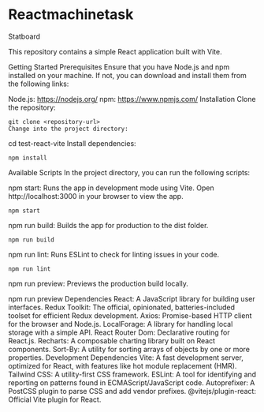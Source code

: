 # Reactmachinetask
Statboard

This repository contains a simple React application built with Vite.

Getting Started
Prerequisites
Ensure that you have Node.js and npm installed on your machine. If not, you can download and install them from the following links:

Node.js: https://nodejs.org/
npm: https://www.npmjs.com/
Installation
Clone the repository:

```
git clone <repository-url>
Change into the project directory:
```

cd test-react-vite
Install dependencies:

```
npm install
```

Available Scripts
In the project directory, you can run the following scripts:

npm start: Runs the app in development mode using Vite. Open http://localhost:3000 in your browser to view the app.

```
npm start
```

npm run build: Builds the app for production to the dist folder.

```
npm run build
```

npm run lint: Runs ESLint to check for linting issues in your code.

```
npm run lint
```

npm run preview: Previews the production build locally.

npm run preview
Dependencies
React: A JavaScript library for building user interfaces.
Redux Toolkit: The official, opinionated, batteries-included toolset for efficient Redux development.
Axios: Promise-based HTTP client for the browser and Node.js.
LocalForage: A library for handling local storage with a simple API.
React Router Dom: Declarative routing for React.js.
Recharts: A composable charting library built on React components.
Sort-By: A utility for sorting arrays of objects by one or more properties.
Development Dependencies
Vite: A fast development server, optimized for React, with features like hot module replacement (HMR).
Tailwind CSS: A utility-first CSS framework.
ESLint: A tool for identifying and reporting on patterns found in ECMAScript/JavaScript code.
Autoprefixer: A PostCSS plugin to parse CSS and add vendor prefixes.
@vitejs/plugin-react: Official Vite plugin for React.
